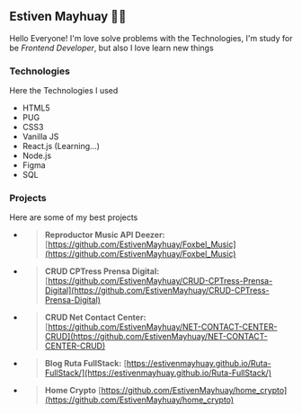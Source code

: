 ## **Estiven Mayhuay 🙋🤠**

Hello Everyone! I'm love solve problems with the Technologies, I'm study for be *Frontend Developer*, but also I love learn new things


### **Technologies**

Here the Technologies I used

- HTML5
- PUG
- CSS3
- Vanilla JS
- React.js (Learning...)
- Node.js
- Figma
- SQL

### **Projects**

Here are some of my best projects

- > **Reproductor Music API Deezer:** [https://github.com/EstivenMayhuay/Foxbel_Music](https://github.com/EstivenMayhuay/Foxbel_Music)
- > **CRUD CPTress Prensa Digital:** [https://github.com/EstivenMayhuay/CRUD-CPTress-Prensa-Digital](https://github.com/EstivenMayhuay/CRUD-CPTress-Prensa-Digital)
- > **CRUD Net Contact Center:** [https://github.com/EstivenMayhuay/NET-CONTACT-CENTER-CRUD](https://github.com/EstivenMayhuay/NET-CONTACT-CENTER-CRUD)
- > **Blog Ruta FullStack:** [https://estivenmayhuay.github.io/Ruta-FullStack/](https://estivenmayhuay.github.io/Ruta-FullStack/)
- > **Home Crypto** [https://github.com/EstivenMayhuay/home_crypto](https://github.com/EstivenMayhuay/home_crypto)
